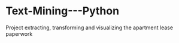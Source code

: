 # Text-Mining---Python
Project extracting, transforming and visualizing the apartment lease paperwork

